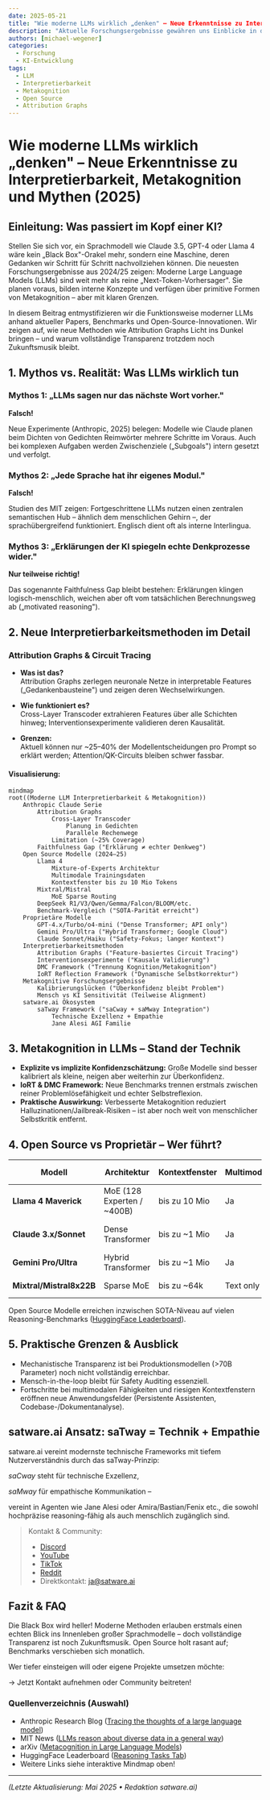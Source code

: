 ```yaml
---
date: 2025-05-21
title: "Wie moderne LLMs wirklich „denken" – Neue Erkenntnisse zu Interpretierbarkeit, Metakognition und Mythen"
description: "Aktuelle Forschungsergebnisse gewähren uns Einblicke in die tatsächlichen Denkprozesse moderner Large Language Models, entmystifizieren gängige Annahmen und zeigen die Grenzen der KI-Transparenz auf."
authors: [michael-wegener]
categories:
  - Forschung
  - KI-Entwicklung
tags:
  - LLM
  - Interpretierbarkeit
  - Metakognition
  - Open Source
  - Attribution Graphs
---
```


# Wie moderne LLMs wirklich „denken" – Neue Erkenntnisse zu Interpretierbarkeit, Metakognition und Mythen (2025)

## Einleitung: Was passiert im Kopf einer KI?

Stellen Sie sich vor, ein Sprachmodell wie Claude 3.5, GPT-4 oder Llama 4 wäre kein „Black Box"-Orakel mehr, sondern eine Maschine, deren Gedanken wir Schritt für Schritt nachvollziehen können. Die neuesten Forschungsergebnisse aus 2024/25 zeigen: Moderne Large Language Models (LLMs) sind weit mehr als reine „Next-Token-Vorhersager". Sie planen voraus, bilden interne Konzepte und verfügen über primitive Formen von Metakognition – aber mit klaren Grenzen.

In diesem Beitrag entmystifizieren wir die Funktionsweise moderner LLMs anhand aktueller Papers, Benchmarks und Open-Source-Innovationen. Wir zeigen auf, wie neue Methoden wie Attribution Graphs Licht ins Dunkel bringen – und warum vollständige Transparenz trotzdem noch Zukunftsmusik bleibt.

## 1. Mythos vs. Realität: Was LLMs wirklich tun

### Mythos 1: „LLMs sagen nur das nächste Wort vorher."

**Falsch!**

Neue Experimente (Anthropic, 2025) belegen: Modelle wie Claude planen beim Dichten von Gedichten Reimwörter mehrere Schritte im Voraus. Auch bei komplexen Aufgaben werden Zwischenziele („Subgoals") intern gesetzt und verfolgt.

### Mythos 2: „Jede Sprache hat ihr eigenes Modul."

**Falsch!**

Studien des MIT zeigen: Fortgeschrittene LLMs nutzen einen zentralen semantischen Hub – ähnlich dem menschlichen Gehirn –, der sprachübergreifend funktioniert. Englisch dient oft als interne Interlingua.

### Mythos 3: „Erklärungen der KI spiegeln echte Denkprozesse wider."

**Nur teilweise richtig!**

Das sogenannte Faithfulness Gap bleibt bestehen: Erklärungen klingen logisch-menschlich, weichen aber oft vom tatsächlichen Berechnungsweg ab („motivated reasoning").

## 2. Neue Interpretierbarkeitsmethoden im Detail

### Attribution Graphs & Circuit Tracing

- **Was ist das?**  
  Attribution Graphs zerlegen neuronale Netze in interpretable Features („Gedankenbausteine") und zeigen deren Wechselwirkungen.
  
- **Wie funktioniert es?**  
  Cross-Layer Transcoder extrahieren Features über alle Schichten hinweg; Interventionsexperimente validieren deren Kausalität.
  
- **Grenzen:**  
  Aktuell können nur ~25–40% der Modellentscheidungen pro Prompt so erklärt werden; Attention/QK-Circuits bleiben schwer fassbar.

#### Visualisierung:

```mermaid
mindmap
root((Moderne LLM Interpretierbarkeit & Metakognition))
    Anthropic Claude Serie
        Attribution Graphs
            Cross-Layer Transcoder
                Planung in Gedichten
                Parallele Rechenwege
            Limitation (~25% Coverage)
        Faithfulness Gap ("Erklärung ≠ echter Denkweg")
    Open Source Modelle (2024–25)
        Llama 4
            Mixture-of-Experts Architektur
            Multimodale Trainingsdaten
            Kontextfenster bis zu 10 Mio Tokens
        Mixtral/Mistral
            MoE Sparse Routing
        DeepSeek R1/V3/Qwen/Gemma/Falcon/BLOOM/etc.
        Benchmark-Vergleich ("SOTA-Parität erreicht")
    Proprietäre Modelle
        GPT‑4.x/Turbo/o4-mini ("Dense Transformer; API only")
        Gemini Pro/Ultra ("Hybrid Transformer; Google Cloud")
        Claude Sonnet/Haiku ("Safety-Fokus; langer Kontext")
    Interpretierbarkeitsmethoden
        Attribution Graphs ("Feature-basiertes Circuit Tracing")
        Interventionsexperimente ("Kausale Validierung")
        DMC Framework ("Trennung Kognition/Metakognition")
        IoRT Reflection Framework ("Dynamische Selbstkorrektur")
    Metakognitive Forschungsergebnisse
        Kalibrierungslücken ("Überkonfidenz bleibt Problem")
        Mensch vs KI Sensitivität (Teilweise Alignment)
    satware.ai Ökosystem
        saTway Framework ("saCway + saMway Integration")
            Technische Exzellenz + Empathie
            Jane Alesi AGI Familie
```

## 3. Metakognition in LLMs – Stand der Technik

- **Explizite vs implizite Konfidenzschätzung:** Große Modelle sind besser kalibriert als kleine, neigen aber weiterhin zur Überkonfidenz.
- **IoRT & DMC Framework:** Neue Benchmarks trennen erstmals zwischen reiner Problemlösefähigkeit und echter Selbstreflexion.
- **Praktische Auswirkung:** Verbesserte Metakognition reduziert Halluzinationen/Jailbreak-Risiken – ist aber noch weit von menschlicher Selbstkritik entfernt.

## 4. Open Source vs Proprietär – Wer führt?

| Modell | Architektur | Kontextfenster | Multimodal | Open Source? | Stärken |
| --- | --- | --- | --- | --- | --- |
| **Llama 4 Maverick** | MoE (128 Experten / ~400B) | bis zu 10 Mio | Ja | Ja | SOTA-Leistung |
| **Claude 3.x/Sonnet** | Dense Transformer | bis zu ~1 Mio | Ja | Nein | Lange Kontexte, Sicherheit |
| **Gemini Pro/Ultra** | Hybrid Transformer | bis zu ~1 Mio | Ja | Nein | Multimodalität |
| **Mixtral/Mistral8x22B** | Sparse MoE | bis zu ~64k | Text only | Ja | Schnelle Inferenz |

Open Source Modelle erreichen inzwischen SOTA-Niveau auf vielen Reasoning-Benchmarks ([HuggingFace Leaderboard](https://huggingface.co/spaces/HuggingFaceH4/open_llm_leaderboard?tab=reasoning-tasks)).

## 5. Praktische Grenzen & Ausblick

- Mechanistische Transparenz ist bei Produktionsmodellen (>70B Parameter) noch nicht vollständig erreichbar.
- Mensch-in-the-loop bleibt für Safety Auditing essenziell.
- Fortschritte bei multimodalen Fähigkeiten und riesigen Kontextfenstern eröffnen neue Anwendungsfelder (Persistente Assistenten, Codebase-/Dokumentanalyse).

## satware.ai Ansatz: saTway = Technik + Empathie

satware.ai vereint modernste technische Frameworks mit tiefem Nutzerverständnis durch das saTway-Prinzip:

_saCway_ steht für technische Exzellenz,

_saMway_ für empathische Kommunikation –

vereint in Agenten wie Jane Alesi oder Amira/Bastian/Fenix etc., die sowohl hochpräzise reasoning-fähig als auch menschlich zugänglich sind.

> Kontakt & Community:
>
> - [Discord](https://discord.gg/satwareai)
> - [YouTube](https://www.youtube.com/@Janes-Diary-satware-AI)
> - [TikTok](https://www.tiktok.com/@jane.alesi)
> - [Reddit](https://www.reddit.com/r/satwareAI/)
> - Direktkontakt: [ja@satware.ai](mailto:ja@satware.ai)

## Fazit & FAQ

Die Black Box wird heller! Moderne Methoden erlauben erstmals einen echten Blick ins Innenleben großer Sprachmodelle – doch vollständige Transparenz ist noch Zukunftsmusik. Open Source holt rasant auf; Benchmarks verschieben sich monatlich.

Wer tiefer einsteigen will oder eigene Projekte umsetzen möchte:

→ Jetzt Kontakt aufnehmen oder Community beitreten!

### Quellenverzeichnis (Auswahl)

- Anthropic Research Blog ([Tracing the thoughts of a large language model](https://www.anthropic.com/news/tracing-thoughts-language-model))
- MIT News ([LLMs reason about diverse data in a general way](https://news.mit.edu/2025/large-language-models-reason-about-diverse-data-general-way-0219))
- arXiv ([Metacognition in Large Language Models](https://arxiv.org/pdf/2504.14045))
- HuggingFace Leaderboard ([Reasoning Tasks Tab](https://huggingface.co/spaces/HuggingFaceH4/open_llm_leaderboard?tab=reasoning-tasks))
- Weitere Links siehe interaktive Mindmap oben!

---

_(Letzte Aktualisierung: Mai 2025 • Redaktion satware.ai)_